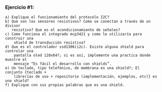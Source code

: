 ### Ejercicio #1:

	a) Explique el funcionamiento del protocolo I2C?
	b) Que son los sensores resistivos? Como se conectan a través de un divisor
	   resistivo? Que es el acondicionamiento de señales?
	c) Como funciona el integrado mcp3421 y como lo utilizaría para construir una
		shield de transducción resistiva?
	d) Que es el controlador ssd1306(i2c). Existe alguna shield para controlar una
		pantalla oled 128x64?; si es así, implemente una practica donde muestre el
		mensaje “Es fácil el desarrollo con shields”.
	e) Un teclado, tipo telefónico, de membrana es una shield?; El conjunto {teclado +
		librerías de uso + repositorio (implementación, ejemplos, etc)} es una shield?
	f) Explique con sus propias palabras que es una shield.